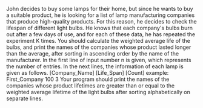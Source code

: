 John decides to buy some lamps for their home, but since he wants to buy a suitable product, he is looking for a list of lamp manufacturing companies that produce high-quality products. 
For this reason, he decides to check the lifespan of different light bulbs.
He knows that each company's bulbs burn out after a few days of use, and for each of these data, he has repeated the experiment K times.
You should calculate the weighted average life of the bulbs, and print the names of the companies whose product lasted longer than the average, after sorting in ascending order by the name of the manufacturer.
In the first line of input number n is given, which represents the number of entries.
In the next lines, the information of each lamp is given as follows.
[Company_Name] [Life_Span] [Count]
example: First_Company 100 3
Your program should print the names of the companies whose product lifetimes are greater than or equal to the weighted average lifetime of the light bulbs after sorting alphabetically on separate lines.


